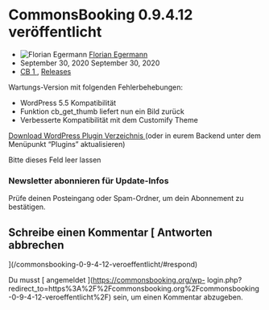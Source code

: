 #  CommonsBooking 0.9.4.12 veröffentlicht

  * ![Florian Egermann](https://secure.gravatar.com/avatar/5567fe82f6b8826cc61f2bbde2bc9f2b?s=20&d=mm&r=g) [ Florian Egermann ](https://commonsbooking.org/author/florian/ "Beiträge von Florian Egermann")
  * September 30, 2020  September 30, 2020 
  * [ CB 1 ](https://commonsbooking.org/category/cb-1/) , [ Releases ](https://commonsbooking.org/category/releases/)

Wartungs-Version mit folgenden Fehlerbehebungen:

  * WordPress 5.5 Kompatibilität 
  * Funktion cb_get_thumb liefert nun ein Bild zurück 
  * Verbesserte Kompatibilität mit dem Customify Theme 

[ Download WordPress Plugin Verzeichnis
](https://de.wordpress.org/plugins/commons-booking/) (oder in eurem Backend
unter dem Menüpunkt “Plugins” aktualisieren)

Bitte dieses Feld leer lassen

###  Newsletter abonnieren für Update-Infos

Prüfe deinen Posteingang oder Spam-Ordner, um dein Abonnement zu bestätigen.

##  Schreibe einen Kommentar  [ Antworten abbrechen
](/commonsbooking-0-9-4-12-veroeffentlicht/#respond)

Du musst [ angemeldet ](https://commonsbooking.org/wp-
login.php?redirect_to=https%3A%2F%2Fcommonsbooking.org%2Fcommonsbooking-0-9-4-12-veroeffentlicht%2F)
sein, um einen Kommentar abzugeben.

